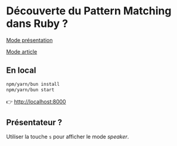 # Découverte du Pattern Matching dans Ruby ?

[Mode présentation](https://pagehey.github.io/pattern-matching-prez)

[Mode article](https://github.com/pagehey/pattern-matching-prez/blob/master/article.md)

## En local

```bash
npm/yarn/bun install
npm/yarn/bun start
```
👉 [http://localhost:8000](http://localhost:8000)


## Présentateur ?

Utiliser la touche `s` pour afficher le mode _speaker_.
